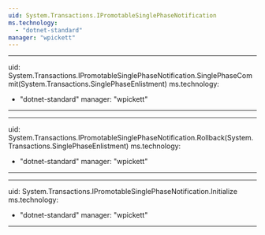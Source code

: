 ```yaml
---
uid: System.Transactions.IPromotableSinglePhaseNotification
ms.technology: 
  - "dotnet-standard"
manager: "wpickett"
---
```


---
uid: System.Transactions.IPromotableSinglePhaseNotification.SinglePhaseCommit(System.Transactions.SinglePhaseEnlistment)
ms.technology: 
  - "dotnet-standard"
manager: "wpickett"
---

---
uid: System.Transactions.IPromotableSinglePhaseNotification.Rollback(System.Transactions.SinglePhaseEnlistment)
ms.technology: 
  - "dotnet-standard"
manager: "wpickett"
---

---
uid: System.Transactions.IPromotableSinglePhaseNotification.Initialize
ms.technology: 
  - "dotnet-standard"
manager: "wpickett"
---

